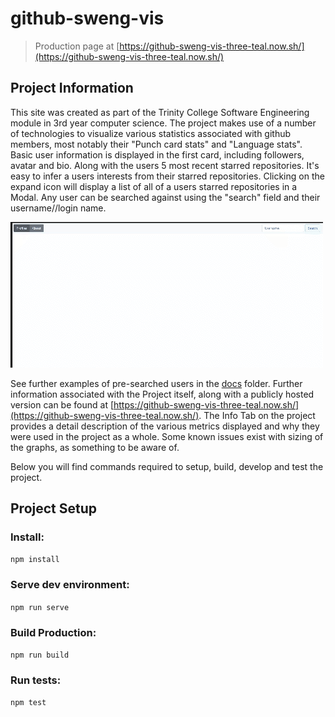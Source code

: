 # github-sweng-vis

>Production page at [https://github-sweng-vis-three-teal.now.sh/](https://github-sweng-vis-three-teal.now.sh/)

## Project Information

This site was created as part of the Trinity College Software Engineering module in 3rd year computer science.
The project makes use of a number of technologies to visualize various statistics associated with github members, most notably their
"Punch card stats" and "Language stats". Basic user information is displayed in the first card, including followers, avatar and bio. Along 
with the users 5 most recent starred repositories. It's easy to infer a users interests from their starred repositories. Clicking on the expand icon
will display a list of all of a users starred repositories in a Modal. Any user can be searched against using the "search" field and their username//login name.

![Example 1](docs/Example3.gif)

See further examples of pre-searched users in the [docs](docs/) folder. Further information associated with the Project itself, along with a publicly
hosted version can be found at [https://github-sweng-vis-three-teal.now.sh/](https://github-sweng-vis-three-teal.now.sh/).
The Info Tab on the project provides a detail description of the various metrics displayed and why they were used in the project as a whole. Some known issues exist with sizing of the graphs, as something to be aware of.

Below you will find commands required to setup, build, develop and test the project. 

## Project Setup

### Install:

```npm install```

### Serve dev environment:

```npm run serve```

### Build Production:

```npm run build```

### Run tests:

```npm test```